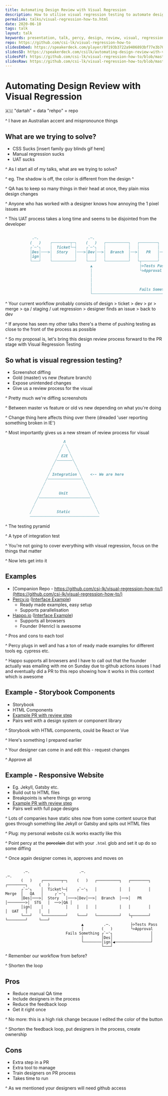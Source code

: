 ```yaml
---
title: Automating Design Review with Visual Regression
description: How to utilise visual regression testing to automate design review (UAT) within your organisation
permalink: talks/visual-regression-how-to.html
date: 2020-06-10
tags: talk
layout: talk
keywords: presentation, talk, percy, design, review, visual, regression
repo: https://github.com/csi-lk/visual-regression-how-to
slidesEmbed: https://speakerdeck.com/player/8f193b3722a9406893bf77e3b709db4f
slidesSD: https://speakerdeck.com/csilk/automating-design-review-with-visual-regression
slidesPdf: https://github.com/csi-lk/visual-regression-how-to/blob/master/talk/automating-design-review-with-visual-regression.pdf
slidesRaw: https://github.com/csi-lk/visual-regression-how-to/blob/master/talk/automating-design-review-with-visual-regression-raw-md
---
```


# Automating Design Review with Visual Regression

🇦🇺
"dartah" = data
"rehpo" = repo


^ I have an Australian accent and mispronounce things

## What are we trying to solve?

* CSS Sucks [insert family guy blinds gif here]
* Manual regression sucks
* UAT sucks


^ As I start all of my talks, what are we trying to solve?

^ eg. The shadow is off, the color is different from the design
^

^ QA has to keep so many things in their head at once, they plain miss design changes

^ Anyone who has worked with a designer knows how annoying the 1 pixel issues are

^ This UAT process takes a long time and seems to be disjointed from the developer

```md                             
                                                                                                 
            .─.                      .─.                                                      .─. 
           (   )    ┌────────┬─┐    (   )   ┌──────────┐   ┌────────┐         ┌────────┐     (   )
           ┌`─'┐    │  Ticket└─┤    ┌`─'┐   │          │   │        │  Merge  │   QA   │     ┌`─'┐
           │Des│───>│  Story   │───>│Dev│──>│  Branch  │──>│   PR   │────────>│  STG   │──┬─>│QA │
           │ign│    │          │    │   │   │          │   │        │         │  UAT   │  │  │   │
           └───┘    └──────────┘    └───┘   └──────────┘   └┬───────┘         └────────┘  │  └───┘
                                      ▲                     ├>Tests Pass                  │   .─. 
                                      │                     └>Approval                    │  (   )
                                      │                                                   │  ┌`─'┐
                                      │                                                   │  │Des│
                                      │                                                   └─>│ign│
                                      │                     Fails Something                  └─┬─┘
                                      └────────────────────────────────────────────────────────┘                         
```


^ Your current workflow probably consists of design > ticket > dev > pr > merge > qa / staging / uat regression > designer finds an issue > back to dev

^ If anyone has seen my other talks there's a theme of pushing testing as close to the front of the process as possible

^ So my proposal is, let's bring this design review process forward to the PR stage with Visual Regression Testing

## So what is visual regression testing?

* Screenshot diffing
* Gold (master) vs new (feature branch)
* Expose unintended changes
* Give us a review process for the visual


^ Pretty much we're diffing screenshots 

^ Between master vs feature or old vs new depending on what you're doing

^ Change thing here affects thing over there (dreaded 'user reporting something broken in IE')

^ Most importantly gives us a new stream of review process for visual

```md
                          Λ                                                             
                         ╱ ╲                                                            
                        ╱   ╲                                                           
                       ╱ E2E ╲                                                          
                      ╱───────╲                                                         
                     ╱         ╲                                                        
                    ╱           ╲                                                       
                   ╱ Integration ╲    <-- We are here                                   
                  ╱───────────────╲                                                     
                 ╱                 ╲                                                    
                ╱                   ╲                                                   
               ╱        Unit         ╲                                                  
              ╱───────────────────────╲                                                 
             ╱                         ╲                                                
            ╱                           ╲                                               
           ╱           Static            ╲                                              
           ───────────────────────────────                                             

```


^ The testing pyramid

^ A type of integration test

^ You're not going to cover everything with visual regression, focus on the things that matter

^ Now lets get into it

## Examples

* [Companion Repo - https://github.com/csi-lk/visual-regression-how-to/](https://github.com/csi-lk/visual-regression-how-to/)
* [Percy.io](https://percy.io) ([Interface Example](https://percy.io/csilk/storybook-components/builds/5575612?utm_campaign=csilk&utm_content=storybook-components&utm_source=github_status_public))
	* Ready made examples, easy setup
	* Supports parallelisation
* [Happo.io](https://happo.io) ([Interface Example](https://happo.io/a/372/p/455/report/test))
	* Supports all browsers
	* Founder (Henric) is awesome


^ Pros and cons to each tool

^ Percy plugs in well and has a ton of ready made examples for different tools eg. cypress etc. 

^ Happo supports all browsers and I have to call out that the founder actually was emailing with me on Sunday due to github actions issues I had and eventually did a PR to this repo showing how it works in this context which is awesome

## Example - Storybook Components

* Storybook
* HTML Components
* [Example PR with review step](https://github.com/csi-lk/visual-regression-how-to/pull/3)
* Pairs well with a design system or component library


^ Storybook with HTML components, could be React or Vue

^ Here's something I prepared earlier

^ Your designer can come in and edit this - request changes

^ Approve all

## Example - Responsive Website

* Eg. Jekyll, Gatsby etc.
* Build out to HTML files
* Breakpoints is where things go wrong
* [Example PR with review step](https://github.com/csi-lk/visual-regression-how-to/pull/5)
* Pairs well with full page designs


^ Lots of companies have static sites now from some content source that goes through something like Jekyll or Gatsby and spits out HTML files

^ Plug: my personal website csi.lk works exactly like this

^ Point percy at the ~~porcelain~~ dist with your `.html` glob and set it up do so some diffing

^ Once again designer comes in, approves and moves on


```
                                                                                                  
        .─.                      .─.                                                      .─.     
       (   )    ┌────────┬─┐    (   )   ┌──────────┐   ┌────────┐         ┌────────┐     (   )    
       ┌`─'┐    │  Ticket└─┤    ┌`─'┐   │          │   │        │  Merge  │   QA   │     ┌`─'┐    
       │Des│───>│  Story   │───>│Dev│──>│  Branch  │──>│   PR   │────────>│  STG   │  ──>│QA │    
       │ign│    │          │    │   │   │          │   │        │         │  UAT   │     │   │    
       └───┘    └──────────┘    └───┘   └──────────┘   └┬───────┘         └────────┘     └───┘    
                                  ▲         .─.         ├>Tests Pass                              
                                  │        (   )        └>Approval                                
                           Fails Something ┌`─'┐                 │                                
                                  │        │Des│                 │                                
                                  └────────│ign│◀────────────────┘                                
                                           └───┘                                                                   
```


^ Remember our workflow from before?

^ Shorten the loop

## Pros

* Reduce manual QA time
* Include designers in the process
* Reduce the feedback loop
* Get it right once


^ No more: this is a high risk change because I edited the color of the button

^ Shorten the feedback loop, put designers in the process, create ownership

## Cons

* Extra step in a PR
* Extra tool to manage
* Train designers on PR process
* Takes time to run


^ As we mentioned your designers will need github access
